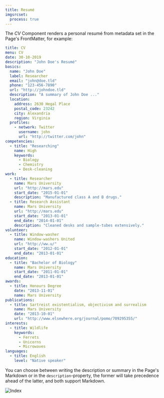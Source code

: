 ```yaml
---
title: Resumé
imgsrcset:
  process: true
---
```


The _CV_ Component renders a personal resumé from metadata set in the Page's FrontMatter, for example:

```yaml
title: CV
menu: CV
date: 30-10-2019
description: "John Doe's Resumé"
basics:
  name: "John Doe"
  label: Researcher
  email: "john@doe.tld"
  phone: "123-456-7890"
  url: "http://johndoe.tld"
  description: "A summary of John Doe ..."
  location:
    address: 2630 Hegal Place
    postal_code: 23242
    city: Alexandria
    region: Virginia
  profiles:
    - network: Twitter
      username: john
      url: "http://twitter.com/john"
competencies:
  - title: "Researching"
    name: High
    keywords:
      - Biology
      - Chemistry
      - Desk-cleaning
work:
  - title: Researcher
    name: Mars University
    url: "http://mars.edu"
    start_date: "2015-01-01"
    description: "Manufactured class A and B drugs."
  - title: Research Assistant
    name: Mars University
    url: "http://mars.edu"
    start_date: "2013-01-01"
    end_date: "2014-01-01"
    description: "Cleaned desks and sample-tubes extensively."
volunteer:
  - title: Window-washer
    name: Window-washers United
    url: "http://ww.u/"
    start_date: "2012-01-01"
    end_date: "2013-01-01"
education:
  - title: "Bachelor of Biology"
    name: Mars University
    start_date: "2011-01-01"
    end_date: "2013-01-01"
awards:
  - title: Honours Degree
    date: "2013-11-01"
    name: Mars University
publications:
  - title: Sartreist existentialism, objectivism and surrealism
    name: Mars University
    date: "2013-10-01"
    url: "http://www.elsewhere.org/journal/pomo/709295355/"
interests:
  - title: Wildlife
    keywords:
      - Ferrets
      - Unicorns
      - Microwaves
languages:
  - title: English
    level: "Native speaker"
```

You can choose between writing the description or summary in the Page's Markdown or in the `description`-property, the former will take precedence ahead of the latter, and both support Markdown.

![Index](image://breakpoints.spec.js/cv.png)
